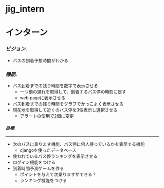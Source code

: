 # jig_intern

# インターン

### _ビジョン._
* バスの到着予想時間がわかる

### _機能._
* バス到着までの残り時間を数字で表示させる
  * 一つ前の遅れを取得して、到着するバス停の時刻に足す
  * web pageに表示させる
* バス到着までの残り時間をグラフでかっこよく表示させる
* 現在地を取得して近くのバス停を3個表示し選択させる
  * アラートの使用で2個に変更
#### _目標._
___
* 次のバスに乗ります機能、バス停に何人待っているかを表示する機能
  * djangoを使ったデータベース
* 使われているバス停ランキングを表示させる
* ログイン機能をつける
* 到着時間予測ゲームを作る
  * ポイントを与えて次乗りますができる？
  * ランキング機能をつける


